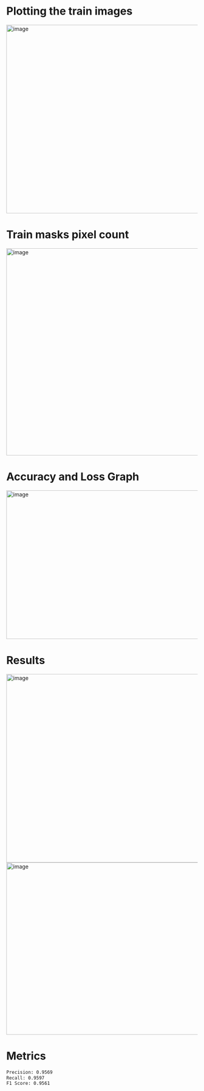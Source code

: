# Plotting the train images
<img width="964" height="496" alt="image" src="https://github.com/user-attachments/assets/868ee625-9be5-429f-81da-1de7ce82e041" />

# Train masks pixel count
<img width="846" height="545" alt="image" src="https://github.com/user-attachments/assets/b26520b2-b003-4759-810a-9ca81f47dea3" />

# Accuracy and Loss Graph
<img width="1001" height="391" alt="image" src="https://github.com/user-attachments/assets/c4ef8ec7-bcd6-4254-9917-fb2b260b9766" />

# Results
<img width="987" height="496" alt="image" src="https://github.com/user-attachments/assets/ce03ba41-e4a2-4fa3-aa64-e60d350649e7" />

<img width="521" height="453" alt="image" src="https://github.com/user-attachments/assets/2c2851a9-18b2-40d4-b39a-1ef1379070e6" />

# Metrics
```bash
Precision: 0.9569
Recall: 0.9597
F1 Score: 0.9561
```


